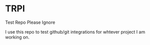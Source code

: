 # TRPI
Test Repo Please Ignore

I use this repo to test github/git integrations for whtever project I am working on.
